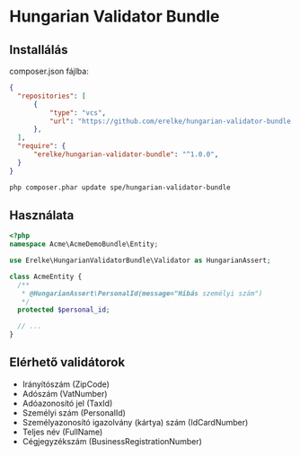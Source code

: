 # Hungarian Validator Bundle

## Installálás

composer.json fájlba:
```json
{
  "repositories": [
      {
          "type": "vcs",
          "url": "https://github.com/erelke/hungarian-validator-bundle.git"
      },
  ],
  "require": {
      "erelke/hungarian-validator-bundle": "^1.0.0",
  }
}
```

```bash
php composer.phar update spe/hungarian-validator-bundle
```

## Használata

```php
<?php
namespace Acme\AcmeDemoBundle\Entity;

use Erelke\HungarianValidatorBundle\Validator as HungarianAssert;

class AcmeEntity {
  /**
   * @HungarianAssert\PersonalId(message="Hibás személyi szám")
   */
  protected $personal_id;

  // ...
}
```

## Elérhető validátorok

 * Irányítószám (ZipCode)
 * Adószám (VatNumber)
 * Adóazonosító jel (TaxId)
 * Személyi szám (PersonalId)
 * Személyazonosító igazolvány (kártya) szám (IdCardNumber)
 * Teljes név (FullName)
 * Cégjegyzékszám (BusinessRegistrationNumber)
